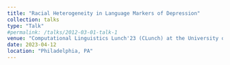 ```yaml
---
title: "Racial Heterogeneity in Language Markers of Depression"
collection: talks
type: "Talk"
#permalink: /talks/2012-03-01-talk-1
venue: "Computational Linguistics Lunch'23 (CLunch) at the University of Pennsylvania"
date: 2023-04-12
location: "Philadelphia, PA"
---
```


